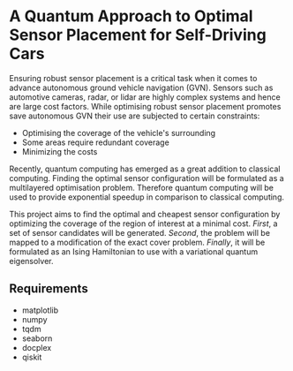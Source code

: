 # A Quantum Approach to Optimal Sensor Placement for Self-Driving Cars

Ensuring robust sensor placement is a critical task when it comes to advance autonomous ground vehicle navigation (GVN).
Sensors such as automotive cameras, radar, or lidar are highly complex systems and hence are large cost factors.
While optimising robust sensor placement promotes save autonomous GVN their use are subjected to certain constraints:

- Optimising the coverage of the vehicle's surrounding
- Some areas require redundant coverage
- Minimizing the costs

Recently, quantum computing has emerged as a great addition to classical computing.
Finding the optimal sensor configuration will be formulated as a multilayered optimisation problem.
Therefore quantum computing will be used to provide exponential speedup in comparison to classical computing.

This project aims to find the optimal and cheapest sensor configuration by optimizing the coverage of the region of interest at a minimal cost.
_First_, a set of sensor candidates will be generated.
_Second_, the problem will be mapped to a modification of the exact cover problem.
_Finally_, it will be formulated as an Ising Hamiltonian to use with a variational quantum eigensolver.


## Requirements

- matplotlib
- numpy
- tqdm
- seaborn
- docplex
- qiskit